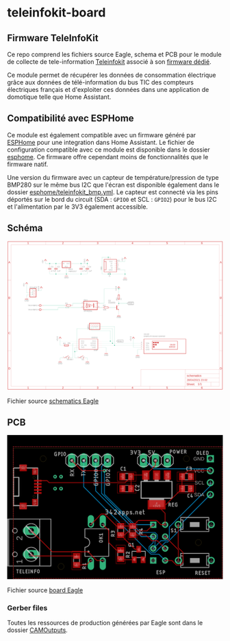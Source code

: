 # teleinfokit-board

## Firmware TeleInfoKit

Ce repo comprend les fichiers source Eagle, schema et PCB pour le module de collecte de tele-information [Teleinfokit](https://342apps.net/module-teleinfokit/) associé à son [firmware dédié](https://github.com/342apps/teleinfokit).

Ce module permet de récupérer les données de consommation électrique grâce aux données de télé-information du bus TIC des compteurs électriques français et d'exploiter ces données dans une application de domotique telle que Home Assistant.

## Compatibilité avec ESPHome

Ce module est également compatible avec un firmware généré par [ESPHome](https://esphome.io/) pour une integration dans Home Assistant. Le fichier de configuration compatible avec ce module est disponible dans le dossier [esphome](./esphome/). Ce firmware offre cependant moins de fonctionnalités que le firmware natif.

Une version du firmware avec un capteur de température/pression de type BMP280 sur le même bus I2C que l'écran est disponible également dans le dossier [esphome/teleinfokit_bmp.yml](./esphome/). Le capteur est connecté via les pins déportés sur le bord du circuit (SDA : `GPIO0` et SCL : `GPIO2`) pour le bus I2C et l'alimentation par le 3V3 également accessible.

## Schéma

![schema](documentation/schematics.png)

Fichier source [schematics Eagle](eagle/teleinfokit.sch)

## PCB

![pcb](documentation/board.png)

Fichier source [board Eagle](eagle/teleinfokit.brd)

### Gerber files

Toutes les ressources de production générées par Eagle sont dans le dossier [CAMOutputs](CAMOutputs).
